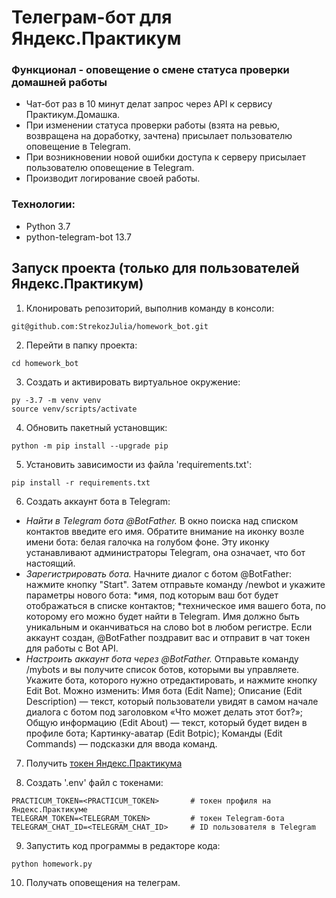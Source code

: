 # Телеграм-бот для Яндекс.Практикум
### Функционал - оповещение о смене статуса проверки домашней работы
* Чат-бот раз в 10 минут делат запрос через API к сервису Практикум.Домашка. 
* При изменении статуса проверки работы (взята на ревью, возвращена на доработку, зачтена) присылает пользователю оповещение в Telegram.
* При возникновении новой ошибки доступа к серверу присылает пользователю оповещение в Telegram.
* Производит логирование своей работы.

### Технологии:
* Python 3.7
* python-telegram-bot 13.7

## Запуск проекта (только для пользователей Яндекс.Практикум)
1. Клонировать репозиторий, выполнив команду в консоли:
```
git@github.com:StrekozJulia/homework_bot.git
```
2. Перейти в папку проекта:
```
cd homework_bot
```
3. Создать и активировать виртуальное окружение:
```
py -3.7 -m venv venv
source venv/scripts/activate
```
4. Обновить пакетный установщик:
```
python -m pip install --upgrade pip
```
5. Установить зависимости из файла 'requirements.txt':
```
pip install -r requirements.txt
```
6. Создать аккаунт бота в Telegram:
  - *Найти в Telegram бота @BotFather.* В окно поиска над списком контактов
  введите его имя. Обратите внимание на иконку возле имени бота: белая галочка
  на голубом фоне. Эту иконку устанавливают администраторы Telegram, она означает,
  что бот настоящий.
  - *Зарегистрировать бота.*
  Начните диалог с ботом @BotFather: нажмите кнопку "Start".
  Затем отправьте  команду /newbot и укажите параметры нового бота:
  *имя, под которым ваш бот будет отображаться в списке контактов;
  *техническое имя вашего бота, по которому его можно будет найти в Telegram.
  Имя должно быть уникальным и оканчиваться на слово bot в любом регистре.
  Если аккаунт создан, @BotFather поздравит вас и отправит в чат токен для работы
  с Bot API.
  - *Настроить аккаунт бота через @BotFather.*
  Отправьте команду /mybots и вы получите список ботов, которыми вы управляете.
  Укажите бота, которого нужно отредактировать, и нажмите кнопку Edit Bot.
  Можно изменить:
  Имя бота (Edit Name);
  Описание (Edit Description) — текст, который пользователи увидят в самом начале
  диалога с ботом под заголовком «Что может делать этот бот?»;
  Общую информацию (Edit About) — текст, который будет виден в профиле бота;
  Картинку-аватар (Edit Botpic);
  Команды (Edit Commands) — подсказки для ввода команд.

7. Получить [токен Яндекс.Практикума](https://oauth.yandex.ru/authorize?response_type=token&client_id=1d0b9dd4d652455a9eb710d450ff456a)

8. Создать '.env' файл с токенами:
```
PRACTICUM_TOKEN=<PRACTICUM_TOKEN>       # токен профиля на Яндекс.Практикуме
TELEGRAM_TOKEN=<TELEGRAM_TOKEN>         # токен Telegram-бота
TELEGRAM_CHAT_ID=<TELEGRAM_CHAT_ID>     # ID пользователя в Telegram
```
9. Запустить код программы в редакторе кода:
```
python homework.py
```
10. Получать оповещения на телеграм.
